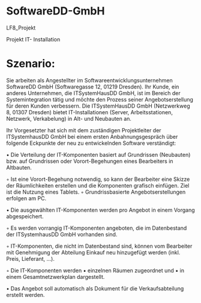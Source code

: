 # SoftwareDD-GmbH
LF8_Projekt

Projekt IT- Installation


# Szenario:
Sie arbeiten als Angestellter im Softwareentwicklungsunternehmen SoftwareDD GmbH (Softwaregasse 12,
01219 Dresden).
Ihr Kunde, ein anderes Unternehmen, die ITSystemHausDD GmbH, ist im Bereich der Systemintegration tätig
und möchte den Prozess seiner Angebotserstellung für deren Kunden verbessern. Die ITSystemHausDD GmbH
(Netzwerkweg 8, 01307 Dresden) bietet IT-Installationen (Server, Arbeitsstationen, Netzwerk, Verkabelung) in
Alt- und Neubauten an.

Ihr Vorgesetzter hat sich mit dem zuständigen Projektleiter der ITSystemhausDD GmbH bei einem ersten
Anbahnungsgespräch über folgende Eckpunkte der neu zu entwickelnden Software verständigt:

• Die Verteilung der IT-Komponenten basiert auf Grundrissen (Neubauten) bzw. auf Grundrissen oder
Vorort-Begehungen eines Bearbeiters in Altbauten.

◦ Ist eine Vorort-Begehung notwendig, so kann der Bearbeiter eine Skizze der Räumlichkeiten
erstellen und die Komponenten grafisch einfügen. Ziel ist die Nutzung eines Tablets.
◦ Grundrissbasierte Angebotserstellungen erfolgen am PC.

• Die ausgewählten IT-Komponenten werden pro Angebot in einem Vorgang abgespeichert.

◦ Es werden vorrangig IT-Komponenten angeboten, die im Datenbestand der ITSystemhausDD
GmbH vorhanden sind.

◦ IT-Komponenten, die nicht im Datenbestand sind, können vom Bearbeiter mit Genehmigung der
Abteilung Einkauf neu hinzugefügt werden (inkl. Preis, Lieferant, …).

◦ Die IT-Komponenten werden
▪ einzelnen Räumen zugeordnet und
▪ in einem Gesamtnetzwerkplan dargestellt.

• Das Angebot soll automatisch als Dokument für die Verkaufsabteilung erstellt werden.

